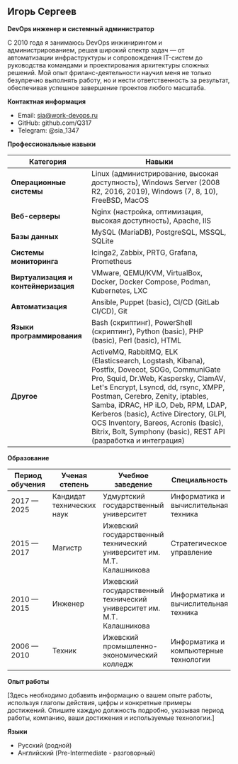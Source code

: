 ## Игорь Сергеев

**DevOps инженер и системный администратор**

С 2010 года я занимаюсь DevOps инжинирингом и администрированием, решая широкий спектр задач — от автоматизации инфраструктуры и сопровождения IT-систем до руководства командами и проектирования архитектуры сложных решений. Мой опыт фриланс-деятельности научил меня не только безупречно выполнять работу, но и нести ответственность за результат, обеспечивая успешное завершение проектов любого масштаба.

**Контактная информация**

*   Email: sia@work-devops.ru
*   GitHub: github.com/Q317
*   Telegram: @sia_1347

**Профессиональные навыки**

| **Категория** | **Навыки** |
|---|---|
| **Операционные системы** | Linux (администрирование, высокая доступность), Windows Server (2008 R2, 2016, 2019), Windows (7, 8, 10), FreeBSD, MacOS |
| **Веб-серверы** | Nginx (настройка, оптимизация, высокая доступность), Apache, IIS |
| **Базы данных** | MySQL (MariaDB), PostgreSQL, MSSQL, SQLite |
| **Системы мониторинга** | Icinga2, Zabbix, PRTG, Grafana, Prometheus |
| **Виртуализация и контейнеризация** | VMware, QEMU/KVM, VirtualBox, Docker, Docker Compose, Podman, Kubernetes, LXC |
| **Автоматизация** | Ansible, Puppet (basic), CI/CD (GitLab CI/CD), Git |
| **Языки программирования** | Bash (скриптинг), PowerShell (скриптинг), Python (basic), PHP (basic), Perl (basic), HTML |
| **Другое** | ActiveMQ, RabbitMQ, ELK (Elasticsearch, Logstash, Kibana), Postfix, Dovecot, SOGo, CommuniGate Pro, Squid, Dr.Web, Kaspersky, ClamAV, Let's Encrypt, Lsyncd, dd, rsync, XMPP, Postman, Cerebro, Zenity, iptables, Samba, iDRAC, HP iLO, Deb, RPM, LDAP, Kerberos (basic), Active Directory, GLPI, OCS Inventory, Bareos, Acronis (basic), Bitrix, Bolt, Symphony (basic), REST API (разработка и интеграция) |

**Образование**

| **Период обучения** | **Ученая степень** | **Учебное заведение** | **Специальность** |
|---|---|---|---|
| 2017 — 2025 | Кандидат технических наук | Удмуртский государственный университет | Информатика и вычислительная техника |
| 2015 — 2017 | Магистр | Ижевский государственный технический университет им. М.Т. Калашникова | Стратегическое управление |
| 2010 — 2015 | Инженер | Ижевский государственный технический университет им. М.Т. Калашникова | Информатика и вычислительная техника |
| 2006 — 2010 | Техник | Ижевский промышленно-экономический колледж | Информатика и компьютерные технологии |

**Опыт работы**

[Здесь необходимо добавить информацию о вашем опыте работы, используя глаголы действия, цифры и конкретные примеры достижений. Опишите каждую должность подробно, указывая период работы, компанию, ваши достижения и используемые технологии.]

**Языки**

*   Русский (родной)
*   Английский (Pre-Intermediate - разговорный)